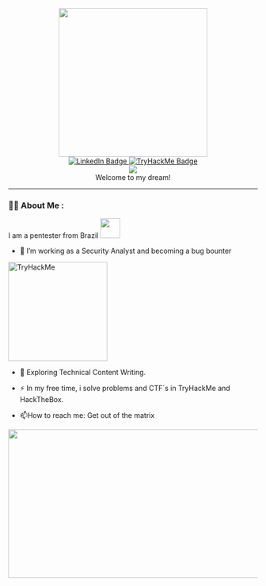 <div id="header" align="center">
  <img src="https://i.giphy.com/media/v1.Y2lkPTc5MGI3NjExemdydGFjaWhlMDNuajF6bnR4aHF3NmQwZng2NWtra2V0YjAxYnBrdiZlcD12MV9pbnRlcm5hbF9naWZfYnlfaWQmY3Q9cw/gjrYDwbjnK8x36xZIO/giphy.gif" width="300"/>
</div>
<div id="badges" align="center">
  <a href="https://www.linkedin.com/in/yuri-a-474a11202/">
    <img src="https://img.shields.io/badge/LinkedIn-blue?style=for-the-badge&logo=linkedin&logoColor=white" alt="LinkedIn Badge"/>
  </a>
  <a href="https://tryhackme.com/p/revel.andrade">
    <img src="https://img.shields.io/badge/TryHackMe-red?style=for-the-badge&logoColor=white" alt="TryHackMe Badge"/>
  </a>
</div>
<div align="center">
      <img src="https://komarev.com/ghpvc/?username=yuriandrad&style=flat-square&color=blue"/>
</div>
<div align="center">
    Welcome to my dream!
</div>

---

### :man_technologist: About Me :
I am a pentester from Brazil <img src="https://media.giphy.com/media/WUlplcMpOCEmTGBtBW/giphy.gif" width="40">
- :telescope: I’m working as a Security Analyst and becoming a bug bounter <div id="thmbadge" align="center">
<img src="https://tryhackme-badges.s3.amazonaws.com/revel.andrade.png" alt="TryHackMe" width="200"/>
</div>

- :seedling: Exploring Technical Content Writing.

- :zap: In my free time, i solve problems and CTF´s in TryHackMe and HackTheBox.

- :mailbox:How to reach me: Get out of the matrix
  



<div align="center">
  <img src="https://media.giphy.com/media/dWesBcTLavkZuG35MI/giphy.gif" width="600" height="300"/>
</div>

